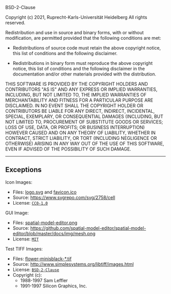BSD-2-Clause

Copyright (c) 2021, Ruprecht-Karls-Universität Heidelberg
All rights reserved.

Redistribution and use in source and binary forms, with or without
modification, are permitted provided that the following conditions are met:

* Redistributions of source code must retain the above copyright notice, this
  list of conditions and the following disclaimer.

* Redistributions in binary form must reproduce the above copyright notice,
  this list of conditions and the following disclaimer in the documentation
  and/or other materials provided with the distribution.

THIS SOFTWARE IS PROVIDED BY THE COPYRIGHT HOLDERS AND CONTRIBUTORS "AS IS"
AND ANY EXPRESS OR IMPLIED WARRANTIES, INCLUDING, BUT NOT LIMITED TO, THE
IMPLIED WARRANTIES OF MERCHANTABILITY AND FITNESS FOR A PARTICULAR PURPOSE ARE
DISCLAIMED. IN NO EVENT SHALL THE COPYRIGHT HOLDER OR CONTRIBUTORS BE LIABLE
FOR ANY DIRECT, INDIRECT, INCIDENTAL, SPECIAL, EXEMPLARY, OR CONSEQUENTIAL
DAMAGES (INCLUDING, BUT NOT LIMITED TO, PROCUREMENT OF SUBSTITUTE GOODS OR
SERVICES; LOSS OF USE, DATA, OR PROFITS; OR BUSINESS INTERRUPTION) HOWEVER
CAUSED AND ON ANY THEORY OF LIABILITY, WHETHER IN CONTRACT, STRICT LIABILITY,
OR TORT (INCLUDING NEGLIGENCE OR OTHERWISE) ARISING IN ANY WAY OUT OF THE USE
OF THIS SOFTWARE, EVEN IF ADVISED OF THE POSSIBILITY OF SUCH DAMAGE.

----

## Exceptions

Icon Images:
  * Files: [logo.svg](/doc/docusaurus/static/img/logo.svg) and [favicon.ico](/doc/docusaurus/static/img/favicon.ico)
  * Source: https://www.svgrepo.com/svg/2758/cell
  * License: [`CC0-1.0`](https://spdx.org/licenses/CC0-1.0.html)

GUI Image:
  * Files: [spatial-model-editor.png](/doc/docusaurus/versioned_docs/version-v1.0.0/img/spatial-model-editor.png)
  * Source: https://github.com/spatial-model-editor/spatial-model-editor/blob/master/docs/img/mesh.png
  * License: [`MIT`](https://spdx.org/licenses/MIT.html)

Test TIFF Images:
  * Files: [flower-minisblack-*.tif](/test/data/tif)
  * Source: http://www.simplesystems.org/libtiff/images.html
  * License: [`BSD-2-Clause`](https://spdx.org/licenses/BSD-2-Clause.html)
  * Copyright (c):
      - 1988-1997 Sam Leffler
      - 1991-1997 Silicon Graphics, Inc.
